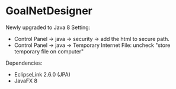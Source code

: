 GoalNetDesigner
===============
Newly upgraded to Java 8
Setting:
* Control Panel -> java -> security -> add the html to secure path.
* Control Panel -> java -> Temporary Internet File: uncheck "store temporary file on computer"

Dependencies:
* EclipseLink 2.6.0 (JPA)
* JavaFX 8
